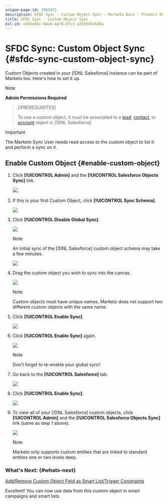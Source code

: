 ```yaml
---
unique-page-id: 2953471
description: SFDC Sync - Custom Object Sync - Marketo Docs - Product Documentation
title: SFDC Sync - Custom Object Sync
exl-id: e491e0bc-04a9-4e78-97c3-a25b945d546a
---
```

# SFDC Sync: Custom Object Sync {#sfdc-sync-custom-object-sync}

Custom Objects created in your [!DNL Salesforce] instance can be part of Marketo too.  Here's how to set it up.

>[!NOTE]
>
>**Admin Permissions Required**

>[!PREREQUISITES]
>
>To use a custom object, it must be associated to a [lead](/help/marketo/product-docs/crm-sync/salesforce-sync/sfdc-sync-details/sfdc-sync-field-sync.md), [contact](/help/marketo/product-docs/crm-sync/salesforce-sync/sfdc-sync-details/sfdc-sync-contact-sync.md), or [account](/help/marketo/product-docs/crm-sync/salesforce-sync/sfdc-sync-details/sfdc-sync-account-sync.md) object in [!DNL Salesforce].

>[!IMPORTANT]
>
>The Marketo Sync User needs read access to the custom object to list it and perform a sync on it.

## Enable Custom Object  {#enable-custom-object}

1. Click **[!UICONTROL Admin]** and the **[!UICONTROL Salesforce Objects Sync]** link.

   ![](assets/image2015-11-19-10-3a28-3a5.png).

1. If this is your first Custom Object, click **[!UICONTROL Sync Schema]**.

   ![](assets/rtaimage-2.png)

1. Click **[!UICONTROL Disable Global Sync]**.

   ![](assets/image2015-4-22-10-3a45-3a0.png)

   >[!NOTE]
   >
   >An initial sync of the [!DNL Salesforce] custom object schema may take a few minutes.

   ![](assets/image2015-4-22-10-3a45-3a18.png)

1. Drag the custom object you wish to sync into the canvas.

   ![](assets/image2015-4-22-10-3a45-3a30.png)

   >[!NOTE]
   >
   >Custom objects must have unique names. Marketo does not support two different custom objects with the same name.

1. Click **[!UICONTROL Enable Sync]**.

   ![](assets/image2015-4-22-10-3a45-3a50.png)

1. Click **[!UICONTROL Enable Sync]** again.

   ![](assets/image2015-4-22-10-3a46-3a10.png)

   >[!NOTE]
   >
   >Don't forget to re-enable your global sync!

1. Go back to the **[!UICONTROL Salesforce]** tab.

   ![](assets/image2015-4-22-10-3a46-3a25.png)

1. Click **[!UICONTROL Enable Sync]**.

   ![](assets/image2015-4-22-10-3a50-3a26.png)

1. To view all of your [!DNL Salesforce] custom objects, click **[!UICONTROL Admin]** and the **[!UICONTROL Salesforce Objects Sync]** link (same as step 1 above).

   ![](assets/image2016-6-23-9-3a28-3a23.png)

   >[!NOTE]
   >
   >Marketo only supports custom entities that are linked to standard entities one or two levels deep.

### What's Next: {#whats-next}

   [Add/Remove Custom Object Field as Smart List/Trigger Constraints](/help/marketo/product-docs/crm-sync/salesforce-sync/setup/optional-steps/add-remove-custom-object-field-as-smart-list-trigger-constraints.md)

Excellent! You can now use data from this custom object in smart campaigns and smart lists.
